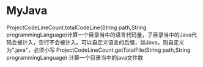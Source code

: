 # MyJava
ProjectCodeLineCount.totalCodeLine(String path,String programmingLanguage)计算一个目录当中的语言代码量，子目录当中的Java代码会被计入，空行不会被计入。可以自定义语言的后缀，如Java，则自定义为".java"，必须小写
ProjectCodeLineCount.getTotalFile(String path,String programmingLanguage)
计算一个目录当中的java文件数
